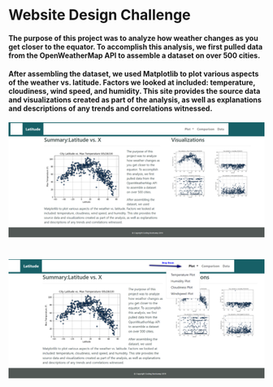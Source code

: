 # Website Design Challenge

#### The purpose of this project was to analyze how weather changes as you get closer to the equator. To accomplish this analysis, we first pulled data from the OpenWeatherMap API to assemble a dataset on over 500 cities.

#### After assembling the dataset, we used Matplotlib to plot various aspects of the weather vs. latitude. Factors we looked at included: temperature, cloudiness, wind speed, and humidity. This site provides the source data and visualizations created as part of the analysis, as well as explanations and descriptions of any trends and correlations witnessed.


![](/Resources/1webdesign.png)

#

![](/Resources/dropplot.png)
